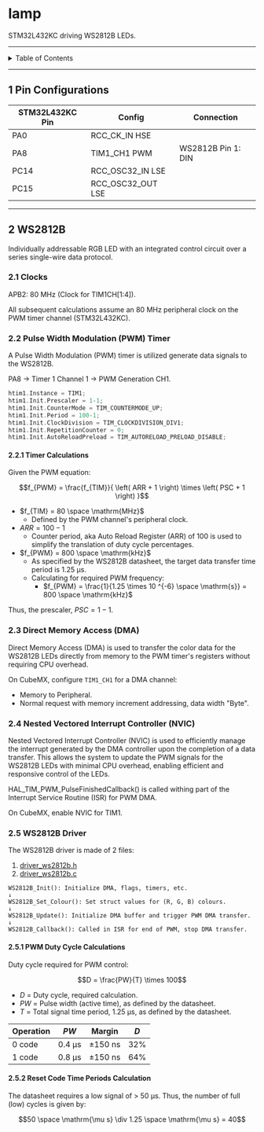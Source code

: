 # lamp

STM32L432KC driving WS2812B LEDs.

---

<details markdown="1">
  <summary>Table of Contents</summary>

- [1 Pin Configurations](#1-pin-configurations)
- [2 WS2812B](#2-ws2812b)
    - [2.1 Clocks](#21-clocks)
    - [2.2 PWM Timer](#22-pwm-timer)
        - [2.2.1 Timer Calculations](#221-timer-calculations)
    - [2.3 Direct Memory Access (DMA)](#23-direct-memory-access-dma)
    - [2.4 Nested Vectored Interrupt Controller (NVIC)](#24-nested-vectored-interrupt-controller-nvic)
    - [2.5 WS2812B Driver](#25-ws2812b-driver)
        - [2.5.1 PWM Duty Cycle Calculations](#251-pwm-duty-cycle-calculations)
        - [2.5.2 Reset Code Time Periods Calculation](#252-reset-code-time-periods-calculation)

</details>

---

## 1 Pin Configurations

| STM32L432KC Pin | Config            | Connection         |
|-----------------|-------------------|--------------------|
| PA0             | RCC_CK_IN HSE     |                    |
| PA8             | TIM1_CH1 PWM      | WS2812B Pin 1: DIN |
| PC14            | RCC_OSC32_IN LSE  |                    |
| PC15            | RCC_OSC32_OUT LSE |                    |

---

## 2 WS2812B

Individually addressable RGB LED with an integrated control circuit over a
series single-wire data protocol.

### 2.1 Clocks

APB2: 80 MHz (Clock for TIM1CH[1:4]).

All subsequent calculations assume an 80 MHz peripheral clock on the PWM timer
channel (STM32L432KC).

### 2.2 Pulse Width Modulation (PWM) Timer

A Pulse Width Modulation (PWM) timer is utilized generate data signals to the
WS2812B.

PA8 → Timer 1 Channel 1 → PWM Generation CH1.

```c
htim1.Instance = TIM1;
htim1.Init.Prescaler = 1-1;
htim1.Init.CounterMode = TIM_COUNTERMODE_UP;
htim1.Init.Period = 100-1;
htim1.Init.ClockDivision = TIM_CLOCKDIVISION_DIV1;
htim1.Init.RepetitionCounter = 0;
htim1.Init.AutoReloadPreload = TIM_AUTORELOAD_PRELOAD_DISABLE;
```

#### 2.2.1 Timer Calculations

Given the PWM equation:

$$f_{PWM} = \frac{f_{TIM}}{ \left( ARR + 1 \right) \times \left( PSC + 1
\right) }$$

- $f_{TIM} = 80 \space \mathrm{MHz}$
    - Defined by the PWM channel's peripheral clock.
- $ARR = 100 - 1$
    - Counter period, aka Auto Reload Register (ARR) of 100 is used to simplify
      the translation of duty cycle percentages.
- $f_{PWM} = 800 \space \mathrm{kHz}$
    - As specified by the WS2812B datasheet, the target data transfer time
      period is 1.25 µs.
    - Calculating for required PWM frequency:
        - $f_{PWM} = \frac{1}{1.25 \times 10 ^{-6} \space \mathrm{s}} = 800
          \space \mathrm{kHz}$

Thus, the prescaler, $PSC = 1 - 1$.

### 2.3 Direct Memory Access (DMA)

Direct Memory Access (DMA) is used to transfer the color data for the WS2812B
LEDs directly from memory to the PWM timer's registers without requiring CPU
overhead.

On CubeMX, configure `TIM1_CH1` for a DMA channel:

- Memory to Peripheral.
- Normal request with memory increment addressing, data width "Byte".

### 2.4 Nested Vectored Interrupt Controller (NVIC)

Nested Vectored Interrupt Controller (NVIC) is used to efficiently manage the
interrupt generated by the DMA controller upon the completion of a data
transfer. This allows the system to update the PWM signals for the WS2812B LEDs
with minimal CPU overhead, enabling efficient and responsive control of the
LEDs.

HAL_TIM_PWM_PulseFinishedCallback() is called withing part of the Interrupt
Service Routine (ISR) for PWM DMA.

On CubeMX, enable NVIC for TIM1.

### 2.5 WS2812B Driver

The WS2812B driver is made of 2 files:

1. [driver_ws2812b.h](Core/Inc/driver_ws2812b.h)
2. [driver_ws2812b.c](Core/Src/driver_ws2812b.c)

```
WS2812B_Init(): Initialize DMA, flags, timers, etc.
↓
WS2812B_Set_Colour(): Set struct values for (R, G, B) colours.
↓
WS2812B_Update(): Initialize DMA buffer and trigger PWM DMA transfer.
↓
WS2812B_Callback(): Called in ISR for end of PWM, stop DMA transfer.
```

#### 2.5.1 PWM Duty Cycle Calculations

Duty cycle required for PWM control:

$$D = \frac{PW}{T} \times 100$$

- $D$ = Duty cycle, required calculation.
- $PW$ = Pulse width (active time), as defined by the datasheet.
- $T$ = Total signal time period, 1.25 µs, as defined by the datasheet.

| Operation | $PW$   | Margin  | $D$ |
|-----------|--------|---------|-----|
| 0 code    | 0.4 µs | ±150 ns | 32% |
| 1 code    | 0.8 µs | ±150 ns | 64% |

#### 2.5.2 Reset Code Time Periods Calculation

The datasheet requires a low signal of > 50 µs. Thus, the number of full (low)
cycles is given by:

$$50 \space \mathrm{\mu s} \div 1.25 \space \mathrm{\mu s} = 40$$
